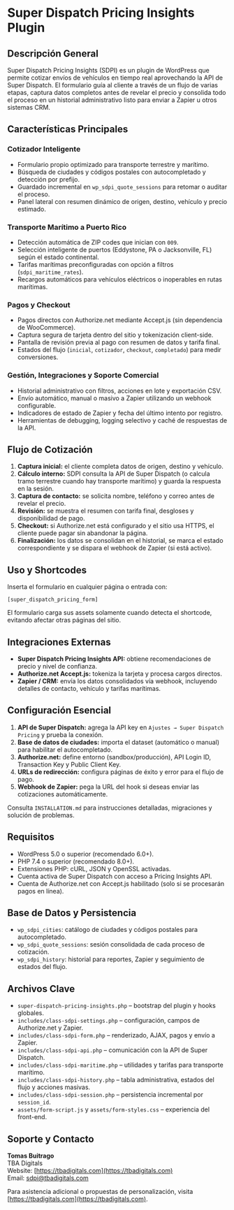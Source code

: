 # Super Dispatch Pricing Insights Plugin

## Descripción General
Super Dispatch Pricing Insights (SDPI) es un plugin de WordPress que permite cotizar envíos de vehículos en tiempo real aprovechando la API de Super Dispatch. El formulario guía al cliente a través de un flujo de varias etapas, captura datos completos antes de revelar el precio y consolida todo el proceso en un historial administrativo listo para enviar a Zapier u otros sistemas CRM.

## Características Principales
### Cotizador Inteligente
- Formulario propio optimizado para transporte terrestre y marítimo.
- Búsqueda de ciudades y códigos postales con autocompletado y detección por prefijo.
- Guardado incremental en `wp_sdpi_quote_sessions` para retomar o auditar el proceso.
- Panel lateral con resumen dinámico de origen, destino, vehículo y precio estimado.

### Transporte Marítimo a Puerto Rico
- Detección automática de ZIP codes que inician con `009`.
- Selección inteligente de puertos (Eddystone, PA o Jacksonville, FL) según el estado continental.
- Tarifas marítimas preconfiguradas con opción a filtros (`sdpi_maritime_rates`).
- Recargos automáticos para vehículos eléctricos o inoperables en rutas marítimas.

### Pagos y Checkout
- Pagos directos con Authorize.net mediante Accept.js (sin dependencia de WooCommerce).
- Captura segura de tarjeta dentro del sitio y tokenización client-side.
- Pantalla de revisión previa al pago con resumen de datos y tarifa final.
- Estados del flujo (`inicial`, `cotizador`, `checkout`, `completado`) para medir conversiones.

### Gestión, Integraciones y Soporte Comercial
- Historial administrativo con filtros, acciones en lote y exportación CSV.
- Envío automático, manual o masivo a Zapier utilizando un webhook configurable.
- Indicadores de estado de Zapier y fecha del último intento por registro.
- Herramientas de debugging, logging selectivo y caché de respuestas de la API.

## Flujo de Cotización
1. **Captura inicial:** el cliente completa datos de origen, destino y vehículo.
2. **Cálculo interno:** SDPI consulta la API de Super Dispatch (o calcula tramo terrestre cuando hay transporte marítimo) y guarda la respuesta en la sesión.
3. **Captura de contacto:** se solicita nombre, teléfono y correo antes de revelar el precio.
4. **Revisión:** se muestra el resumen con tarifa final, desgloses y disponibilidad de pago.
5. **Checkout:** si Authorize.net está configurado y el sitio usa HTTPS, el cliente puede pagar sin abandonar la página.
6. **Finalización:** los datos se consolidan en el historial, se marca el estado correspondiente y se dispara el webhook de Zapier (si está activo).

## Uso y Shortcodes
Inserta el formulario en cualquier página o entrada con:

```
[super_dispatch_pricing_form]
```

El formulario carga sus assets solamente cuando detecta el shortcode, evitando afectar otras páginas del sitio.

## Integraciones Externas
- **Super Dispatch Pricing Insights API:** obtiene recomendaciones de precio y nivel de confianza.
- **Authorize.net Accept.js:** tokeniza la tarjeta y procesa cargos directos.
- **Zapier / CRM:** envía los datos consolidados vía webhook, incluyendo detalles de contacto, vehículo y tarifas marítimas.

## Configuración Esencial
1. **API de Super Dispatch:** agrega la API key en `Ajustes → Super Dispatch Pricing` y prueba la conexión.
2. **Base de datos de ciudades:** importa el dataset (automático o manual) para habilitar el autocompletado.
3. **Authorize.net:** define entorno (sandbox/producción), API Login ID, Transaction Key y Public Client Key.
4. **URLs de redirección:** configura páginas de éxito y error para el flujo de pago.
5. **Webhook de Zapier:** pega la URL del hook si deseas enviar las cotizaciones automáticamente.

Consulta `INSTALLATION.md` para instrucciones detalladas, migraciones y solución de problemas.

## Requisitos
- WordPress 5.0 o superior (recomendado 6.0+).
- PHP 7.4 o superior (recomendado 8.0+).
- Extensiones PHP: cURL, JSON y OpenSSL activadas.
- Cuenta activa de Super Dispatch con acceso a Pricing Insights API.
- Cuenta de Authorize.net con Accept.js habilitado (solo si se procesarán pagos en línea).

## Base de Datos y Persistencia
- `wp_sdpi_cities`: catálogo de ciudades y códigos postales para autocompletado.
- `wp_sdpi_quote_sessions`: sesión consolidada de cada proceso de cotización.
- `wp_sdpi_history`: historial para reportes, Zapier y seguimiento de estados del flujo.

## Archivos Clave
- `super-dispatch-pricing-insights.php` – bootstrap del plugin y hooks globales.
- `includes/class-sdpi-settings.php` – configuración, campos de Authorize.net y Zapier.
- `includes/class-sdpi-form.php` – renderizado, AJAX, pagos y envío a Zapier.
- `includes/class-sdpi-api.php` – comunicación con la API de Super Dispatch.
- `includes/class-sdpi-maritime.php` – utilidades y tarifas para transporte marítimo.
- `includes/class-sdpi-history.php` – tabla administrativa, estados del flujo y acciones masivas.
- `includes/class-sdpi-session.php` – persistencia incremental por `session_id`.
- `assets/form-script.js` y `assets/form-styles.css` – experiencia del front-end.

## Soporte y Contacto
**Tomas Buitrago**  
TBA Digitals  
Website: [https://tbadigitals.com](https://tbadigitals.com)  
Email: [sdpi@tbadigitals.com](mailto:sdpi@tbadigitals.com)

Para asistencia adicional o propuestas de personalización, visita [https://tbadigitals.com](https://tbadigitals.com).
